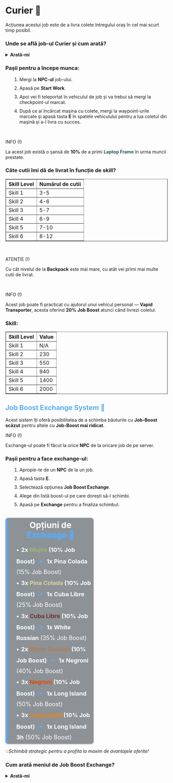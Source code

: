 <h1>Curier 🚛</h1>
<p>Acțiunea acestui job este de a livra colete întregului oraș în cel mai scurt timp posibil.</p>
<h3>Unde se află job-ul Curier și cum arată?</h3>
<details class="details custom-block">
  <summary><strong>Arată-mi</strong></summary>
  <p><img src="https://i.imgur.com/sxGF18W.png" alt="Locație Curier" style="max-width:100%; height:auto;"></p>
  <p><img src="https://i.imgur.com/OmwVGEh.png" alt="NPC Curier" style="max-width:100%; height:auto;"></p>
</details>
<h3>Pașii pentru a începe munca:</h3>
<ol>
    <li style="margin-left: 20px; margin-bottom: 10px;">Mergi la <strong>NPC-ul</strong> job-ului.</li>
    <li style="margin-left: 20px; margin-bottom: 10px;">Apasă pe <strong>Start Work</strong>.</li>
    <li style="margin-left: 20px; margin-bottom: 10px;">Apoi vei fi teleportat în vehiculul de job și va trebui să mergi la checkpoint-ul marcat.</li>
    <li style="margin-left: 20px;">După ce ai încărcat mașina cu colete, mergi la waypoint-urile marcate și apasă tasta <strong>E</strong> în spatele vehiculului pentru a lua coletul din mașină și a-l livra cu succes.</li>   
</ol>
<br>
<div class="tip-container">
    <p class="title">INFO (!)</p>
    <p class="description">La acest job există o șansă de <strong>10%</strong> de a primi <strong style="color:#2F4F4F">Laptop Frame</strong> în urma muncii prestate.</p>
</div>
<h3>Câte cutii îmi dă de livrat în funcție de skill?</h3>
<table border="1">
    <thead>
        <tr>
            <th>Skill Level</th>
            <th>Numărul de cutii</th>
        </tr>
    </thead>
    <tbody>
        <tr>
            <td>Skill 1</td>
            <td>3-5</td>
        </tr>
        <tr>
            <td>Skill 2</td>
            <td>4-6</td>
        </tr>
        <tr>
            <td>Skill 3</td>
            <td>5-7</td>
        </tr>
        <tr>
            <td>Skill 4</td>
            <td>6-9</td>
        </tr>
        <tr>
            <td>Skill 5</td>
            <td>7-10</td>
        </tr>
        <tr>
            <td>Skill 6</td>
            <td>8-12</td>
        </tr>
    </tbody>
</table>
<br>
<div class="danger-container">
    <p class="title">ATENȚIE (!)</p>
    <p class="description">Cu cât nivelul de la <strong>Backpack</strong> este mai mare, cu atât vei primi mai multe cutii de livrat.</p>
</div>
<br>
<div class="tip-container">
    <p class="title">INFO (!)</p>
    <p class="description">Acest job poate fi practicat cu ajutorul unui vehicul personal — <strong>Vapid Transporter</strong>, acesta oferind <strong>20% Job Boost</strong> atunci când livrezi coletul.</p>
</div>
<h3>Skill:</h3>
<table border="1">
  <thead>
    <tr>
      <th>Skill Level</th>
      <th>Value</th>
    </tr>
  </thead>
  <tbody>
    <tr>
        <td>Skill 1</td>
        <td>N/A</td>
    </tr>
    <tr>
      <td>Skill 2</td>
      <td>230</td>
    </tr>
    <tr>
      <td>Skill 3</td>
      <td>550</td>
    </tr>
    <tr>
      <td>Skill 4</td>
      <td>940</td>
    </tr>
    <tr>
      <td>Skill 5</td>
      <td>1400</td>
    </tr>
    <tr>
      <td>Skill 6</td>
      <td>2000</td>
    </tr>
  </tbody>
</table>

<h2 style="color:#59acf9">Job Boost Exchange System 🔁</h2>

<p>Acest sistem îți oferă posibilitatea de a schimba băuturile cu <strong>Job-Boost scăzut</strong> pentru altele cu <strong>Job-Boost mai ridicat</strong>.</p>

<div class="tip-container">
    <p class="title">INFO (!)</p>
    <p class="description">Exchange-ul poate fi făcut la orice <strong>NPC</strong> de la oricare job de pe server.</p>
</div>

<h3>Pașii pentru a face exchange-ul:</h3>
<ol>
  <li style="margin-left: 20px; margin-bottom: 10px;">Apropie-te de un <strong>NPC</strong> de la un job.</li>
  <li style="margin-left: 20px; margin-bottom: 10px;">Apasă tasta <strong>E</strong>.</li>
  <li style="margin-left: 20px; margin-bottom: 10px;">Selectează opțiunea <strong>Job Boost Exchange</strong>.</li>
  <li style="margin-left: 20px; margin-bottom: 10px;">Alege din listă boost-ul pe care dorești să-l schimbi.</li>
  <li style="margin-left: 20px;">Apasă pe <strong>Exchange</strong> pentru a finaliza schimbul.</li>
</ol>
<br>
<div style="background-color: rgba(31, 40, 51, 0.5); padding: 2px 8px; margin: 2px 0; max-width: 50%; border-radius: 8px; box-shadow: 0 2px 4px rgba(0, 0, 0, 0.2); border-left: 6px solid #59acf9;">
    <p style="font-size: 26px; font-weight: bold;color: #ffffff; margin-bottom: 15px; margin-top: 5px; text-align: center;">Opțiuni de <strong style="color:#59acf9; text-shadow: 0 0 3px #59acf9;">Exchange 🔄</strong></p>
    <p style="font-size: 18px; color: #ffffff; line-height: 1.8; margin: 0 0 2px 20px;">
        <strong style="text-shadow: none;">&#x2022; <span style="margin-left:2px;">2x <span style="color:#a4b26d">Mojito</span></span> (10% Job Boost)</strong>
        <strong style="color:#59acf9; margin: 0 5px; text-shadow: none; font-size: 20px;">&#10146;</strong>
        <strong>1x Pina Colada</strong> (15% Job Boost)
    </p>
    <p style="font-size: 18px; color: #ffffff; line-height: 1.8; margin: 0 0 2px 20px;">
        <strong style="text-shadow: none;">&#x2022; <span style="margin-left:2px;">3x <span style="color:#dbd3a0">Pina Colada</span></span> (10% Job Boost)</strong>
        <strong style="color:#59acf9; margin: 0 5px; text-shadow: none; font-size: 20px;">&#10146;</strong>
        <strong>1x Cuba Libre</strong> (25% Job Boost)
    </p>
    <p style="font-size: 18px; color: #ffffff; line-height: 1.8; margin: 0 0 2px 20px;">
        <strong style="text-shadow: none;">&#x2022; <span style="margin-left:2px;">3x <span style="color:#6c3432">Cuba Libre</span></span> (10% Job Boost)</strong>
        <strong style="color:#59acf9; margin: 0 5px; text-shadow: none; font-size: 20px;">&#10146;</strong>
        <strong>1x White Russian</strong> (35% Job Boost)
    </p>
    <p style="font-size: 18px; color: #ffffff; line-height: 1.8; margin: 0 0 2px 20px;">
        <strong style="text-shadow: none;">&#x2022; <span style="margin-left:2px;">2x <span style="color:#af7e52">White Russian</span></span> (10% Job Boost)</strong>
        <strong style="color:#59acf9; margin: 0 5px; text-shadow: none; font-size: 20px;">&#10146;</strong>
        <strong>1x Negroni</strong> (40% Job Boost)
    </p>
    <p style="font-size: 18px; color: #ffffff; line-height: 1.8; margin: 0 0 2px 20px;">
        <strong style="text-shadow: none;">&#x2022; <span style="margin-left:2px;">3x <span style="color:#e14708">Negroni</span></span> (10% Job Boost)</strong>
        <strong style="color:#59acf9; margin: 0 5px; text-shadow: none; font-size: 20px;">&#10146;</strong>
        <strong>1x Long Island</strong> (50% Job Boost)
    </p>
    <p style="font-size: 18px; color: #ffffff; line-height: 1.8; margin: 0 0 2px 20px;">
        <strong style="text-shadow: none;">&#x2022; <span style="margin-left:2px;">3x <span style="color:#f38400">Long Island</span></span> (10% Job Boost)</strong>
        <strong style="color:#59acf9; margin: 0 5px; text-shadow: none; font-size: 20px;">&#10146;</strong>
        <strong>1x Long Island 3h</strong> (50% Job Boost)
    </p>
</div>

<p>💡<em>Schimbă strategic pentru a profita la maxim de avantajele oferite!</em></p>

<h3>Cum arată meniul de Job Boost Exchange?</h3>

<details class="details custom-block">
  <summary><strong>Arată-mi</strong></summary>
  <p><img src="https://i.imgur.com/aRO71Fd.png" alt="Meniu Job Boost Exchange" style="max-width:100%; height:auto;"></p>
</details>
